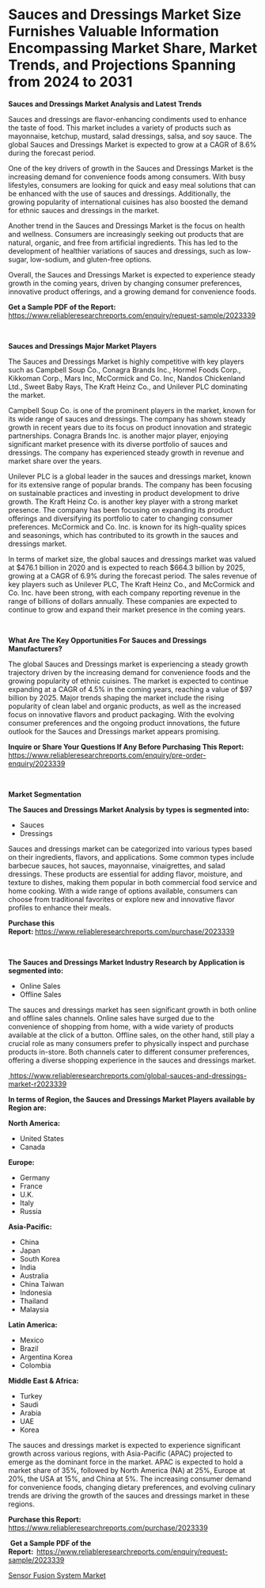 <p><h1>Sauces and Dressings Market Size Furnishes Valuable Information Encompassing Market Share, Market Trends, and Projections Spanning from 2024 to 2031</h1></p><p><strong>Sauces and Dressings Market Analysis and Latest Trends</strong></p>
<p><p>Sauces and dressings are flavor-enhancing condiments used to enhance the taste of food. This market includes a variety of products such as mayonnaise, ketchup, mustard, salad dressings, salsa, and soy sauce. The global Sauces and Dressings Market is expected to grow at a CAGR of 8.6% during the forecast period. </p><p>One of the key drivers of growth in the Sauces and Dressings Market is the increasing demand for convenience foods among consumers. With busy lifestyles, consumers are looking for quick and easy meal solutions that can be enhanced with the use of sauces and dressings. Additionally, the growing popularity of international cuisines has also boosted the demand for ethnic sauces and dressings in the market.</p><p>Another trend in the Sauces and Dressings Market is the focus on health and wellness. Consumers are increasingly seeking out products that are natural, organic, and free from artificial ingredients. This has led to the development of healthier variations of sauces and dressings, such as low-sugar, low-sodium, and gluten-free options.</p><p>Overall, the Sauces and Dressings Market is expected to experience steady growth in the coming years, driven by changing consumer preferences, innovative product offerings, and a growing demand for convenience foods.</p></p>
<p><strong>Get a Sample PDF of the Report:&nbsp;</strong> <a href="https://www.reliableresearchreports.com/enquiry/request-sample/2023339">https://www.reliableresearchreports.com/enquiry/request-sample/2023339</a></p>
<p>&nbsp;</p>
<p><strong>Sauces and Dressings Major Market Players</strong></p>
<p><p>The Sauces and Dressings Market is highly competitive with key players such as Campbell Soup Co., Conagra Brands Inc., Hormel Foods Corp., Kikkoman Corp., Mars Inc, McCormick and Co. Inc, Nandos Chickenland Ltd., Sweet Baby Rays, The Kraft Heinz Co., and Unilever PLC dominating the market. </p><p>Campbell Soup Co. is one of the prominent players in the market, known for its wide range of sauces and dressings. The company has shown steady growth in recent years due to its focus on product innovation and strategic partnerships. Conagra Brands Inc. is another major player, enjoying significant market presence with its diverse portfolio of sauces and dressings. The company has experienced steady growth in revenue and market share over the years. </p><p>Unilever PLC is a global leader in the sauces and dressings market, known for its extensive range of popular brands. The company has been focusing on sustainable practices and investing in product development to drive growth. The Kraft Heinz Co. is another key player with a strong market presence. The company has been focusing on expanding its product offerings and diversifying its portfolio to cater to changing consumer preferences. McCormick and Co. Inc. is known for its high-quality spices and seasonings, which has contributed to its growth in the sauces and dressings market.</p><p>In terms of market size, the global sauces and dressings market was valued at $476.1 billion in 2020 and is expected to reach $664.3 billion by 2025, growing at a CAGR of 6.9% during the forecast period. The sales revenue of key players such as Unilever PLC, The Kraft Heinz Co., and McCormick and Co. Inc. have been strong, with each company reporting revenue in the range of billions of dollars annually. These companies are expected to continue to grow and expand their market presence in the coming years.</p></p>
<p>&nbsp;</p>
<p><strong>What Are The Key Opportunities For Sauces and Dressings Manufacturers?</strong></p>
<p><p>The global Sauces and Dressings market is experiencing a steady growth trajectory driven by the increasing demand for convenience foods and the growing popularity of ethnic cuisines. The market is expected to continue expanding at a CAGR of 4.5% in the coming years, reaching a value of $97 billion by 2025. Major trends shaping the market include the rising popularity of clean label and organic products, as well as the increased focus on innovative flavors and product packaging. With the evolving consumer preferences and the ongoing product innovations, the future outlook for the Sauces and Dressings market appears promising.</p></p>
<p><strong>Inquire or Share Your Questions If Any Before Purchasing This Report:</strong> <a href="https://www.reliableresearchreports.com/enquiry/pre-order-enquiry/2023339">https://www.reliableresearchreports.com/enquiry/pre-order-enquiry/2023339</a></p>
<p>&nbsp;</p>
<p><strong>Market Segmentation</strong></p>
<p><strong>The Sauces and Dressings Market Analysis by types is segmented into:</strong></p>
<p><ul><li>Sauces</li><li>Dressings</li></ul></p>
<p><p>Sauces and dressings market can be categorized into various types based on their ingredients, flavors, and applications. Some common types include barbecue sauces, hot sauces, mayonnaise, vinaigrettes, and salad dressings. These products are essential for adding flavor, moisture, and texture to dishes, making them popular in both commercial food service and home cooking. With a wide range of options available, consumers can choose from traditional favorites or explore new and innovative flavor profiles to enhance their meals.</p></p>
<p><strong>Purchase this Report:&nbsp;</strong><a href="https://www.reliableresearchreports.com/purchase/2023339">https://www.reliableresearchreports.com/purchase/2023339</a></p>
<p>&nbsp;</p>
<p><strong>The Sauces and Dressings Market Industry Research by Application is segmented into:</strong></p>
<p><ul><li>Online Sales</li><li>Offline Sales</li></ul></p>
<p><p>The sauces and dressings market has seen significant growth in both online and offline sales channels. Online sales have surged due to the convenience of shopping from home, with a wide variety of products available at the click of a button. Offline sales, on the other hand, still play a crucial role as many consumers prefer to physically inspect and purchase products in-store. Both channels cater to different consumer preferences, offering a diverse shopping experience in the sauces and dressings market.</p></p>
<p><a href="https://www.reliableresearchreports.com/global-sauces-and-dressings-market-r2023339">&nbsp;https://www.reliableresearchreports.com/global-sauces-and-dressings-market-r2023339</a></p>
<p><strong>In terms of Region, the Sauces and Dressings Market Players available by Region are:</strong></p>
<p>
    <p> <strong> North America: </strong>
        <ul>
            <li>United States</li>
            <li>Canada</li>
        </ul>
        </p> 
    <p> <strong> Europe: </strong>
        <ul>
            <li>Germany</li>
            <li>France</li>
            <li>U.K.</li>
            <li>Italy</li>
            <li>Russia</li>
        </ul>
        </p> 
    <p> <strong> Asia-Pacific: </strong>
        <ul>
            <li>China</li>
            <li>Japan</li>
            <li>South Korea</li>
            <li>India</li>
            <li>Australia</li>
            <li>China Taiwan</li>
            <li>Indonesia</li>
            <li>Thailand</li>
            <li>Malaysia</li>
        </ul>
        </p> 
    <p> <strong> Latin America: </strong>
        <ul>
            <li>Mexico</li>
            <li>Brazil</li>
            <li>Argentina Korea</li>
            <li>Colombia</li>
        </ul>
        </p> 
    <p> <strong> Middle East & Africa: </strong>
        <ul>
            <li>Turkey</li>
            <li>Saudi</li>
            <li>Arabia</li>
            <li>UAE</li>
            <li>Korea</li>
        </ul>
    </p>
    </p>
<p><p>The sauces and dressings market is expected to experience significant growth across various regions, with Asia-Pacific (APAC) projected to emerge as the dominant force in the market. APAC is expected to hold a market share of 35%, followed by North America (NA) at 25%, Europe at 20%, the USA at 15%, and China at 5%. The increasing consumer demand for convenience foods, changing dietary preferences, and evolving culinary trends are driving the growth of the sauces and dressings market in these regions.</p></p>
<p><strong>Purchase this Report: </strong><a href="https://www.reliableresearchreports.com/purchase/2023339">https://www.reliableresearchreports.com/purchase/2023339</a></p>
<p>&nbsp;<strong>Get a Sample PDF of the Report:&nbsp;&nbsp;</strong><a href="https://www.reliableresearchreports.com/enquiry/request-sample/2023339">https://www.reliableresearchreports.com/enquiry/request-sample/2023339</a></p>
<p><strong></strong></p>
<p><p><a href="https://github.com/lbird53714/Market-Research-Report-List-5/blob/main/sensor-fusion-system-market.md">Sensor Fusion System Market</a></p></p>